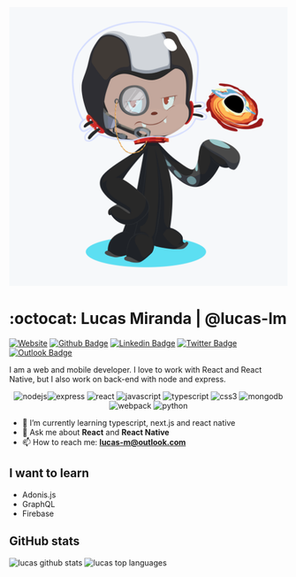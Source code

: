 ![octocat](https://github.com/lucas-lm/lucas-lm/blob/master/assets/octocat_repo.png)

# :octocat: Lucas Miranda | @lucas-lm

[![Website](https://img.shields.io/badge/website--000?style=social&logo=google-chrome&logoColor=black&link=https://lucas-lm.github.io)](https://lucas-lm.github.io)
[![Github Badge](https://img.shields.io/badge/GitHub--000?style=social&logo=Github&logoColor=black&link=https://github.com/lucas-lm)](https://github.com/lucas-lm)
[![Linkedin Badge](https://img.shields.io/badge/LinkedIn--000?style=social&logo=Linkedin&logoColor=0077B5&link=https://www.linkedin.com/in/lucas-lm/)](https://www.linkedin.com/in/lucas-lm/)
[![Twitter Badge](https://img.shields.io/badge/Twitter--000?style=social&logo=twitter&logoColor=1DA1F2&link=https://www.twitter.com/__lucas_lm/)](https://www.twitter.com/__lucas_lm/)
[![Outlook Badge](https://img.shields.io/badge/email--000?style=social&logo=microsoft-outlook&logoColor=0078d4&link=mailto:lucas-m@outlook.com)](mailto:lucas-m@outlook.com)

I am a web and mobile developer. 
I love to work with React and React Native, but I also work on back-end with node and express.

<p align="center"><img src="https://konpa.github.io/devicon/devicon.git/icons/nodejs/nodejs-original-wordmark.svg" alt="nodejs" width="40" height="40"/><img src="https://konpa.github.io/devicon/devicon.git/icons/express/express-original-wordmark.svg" alt="express" width="40" height="40"/> <img src="https://konpa.github.io/devicon/devicon.git/icons/react/react-original-wordmark.svg" alt="react" width="40" height="40"/> <img src="https://konpa.github.io/devicon/devicon.git/icons/javascript/javascript-original.svg" alt="javascript" width="40" height="40"/> <img src="https://konpa.github.io/devicon/devicon.git/icons/typescript/typescript-original.svg" alt="typescript" width="40" height="40"/> <img src="https://konpa.github.io/devicon/devicon.git/icons/css3/css3-original-wordmark.svg" alt="css3" width="40" height="40"/> <img src="https://konpa.github.io/devicon/devicon.git/icons/mongodb/mongodb-original-wordmark.svg" alt="mongodb" width="40" height="40"/> <img src="https://konpa.github.io/devicon/devicon.git/icons/webpack/webpack-original.svg" alt="webpack" width="40" height="40"/>  <img src="https://konpa.github.io/devicon/devicon.git/icons/python/python-original-wordmark.svg" alt="python" width="40" height="40"/></p>

- 🌱 I’m currently learning typescript, next.js and react native
- 💬 Ask me about **React** and **React Native**
- 📫 How to reach me: **lucas-m@outlook.com**

## I want to learn

- Adonis.js
- GraphQL
- Firebase

## GitHub stats

<p align="left"> 
  <img src="https://github-readme-stats.vercel.app/api?username=lucas-lm&show_icons=true" alt="lucas github stats" /> 
  <img src="https://github-readme-stats.vercel.app/api/top-langs/?username=lucas-lm&layout=compact" alt="lucas top languages" /> 
</p>


